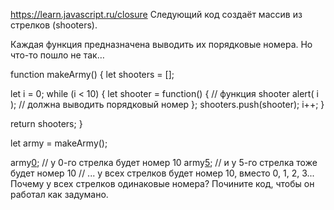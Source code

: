
https://learn.javascript.ru/closure
Следующий код создаёт массив из стрелков (shooters).

Каждая функция предназначена выводить их порядковые номера. Но что-то пошло не так…

function makeArmy() {
let shooters = [];

let i = 0;
while (i < 10) {
let shooter = function() { // функция shooter
alert( i ); // должна выводить порядковый номер
};
shooters.push(shooter);
i++;
}

return shooters;
}

let army = makeArmy();

army[0](); // у 0-го стрелка будет номер 10
army[5](); // и у 5-го стрелка тоже будет номер 10
// ... у всех стрелков будет номер 10, вместо 0, 1, 2, 3...
Почему у всех стрелков одинаковые номера? Почините код, чтобы он работал как задумано.